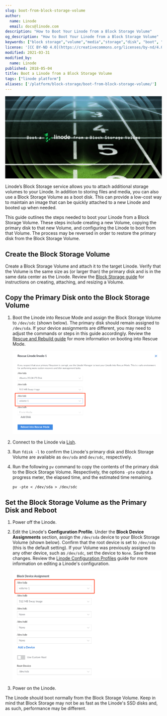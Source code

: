 ```yaml
---
slug: boot-from-block-storage-volume
author:
  name: Linode
  email: docs@linode.com
description: "How to Boot Your Linode from a Block Storage Volume"
og_description: "How to Boot Your Linode from a Block Storage Volume"
keywords: ["block storage","volume","media","storage","disk", "boot", "boot disk"]
license: '[CC BY-ND 4.0](https://creativecommons.org/licenses/by-nd/4.0)'
modified: 2021-03-31
modified_by:
  name: Linode
published: 2018-05-04
title: Boot a Linode from a Block Storage Volume
tags: ["linode platform"]
aliases: ['/platform/block-storage/boot-from-block-storage-volume/']
---
```


![Boot from a Block Storage Volume](block-storage-title-graphic.png)

<!-- ![Boot a Linode from a Block Storage Volume](boot-linode-block-storage-title.png "Boot a Linode from a Block Storage Volume Title Graphic") -->

Linode’s Block Storage service allows you to attach additional storage volumes to your Linode. In addition to storing files and media, you can also use a Block Storage Volume as a boot disk. This can provide a low-cost way to maintain an image that can be quickly attached to a new Linode and booted up when needed.

This guide outlines the steps needed to boot your Linode from a Block Storage Volume. These steps include creating a new Volume, copying the primary disk to that new Volume, and configuring the Linode to boot from that Volume. The process may be reversed in order to restore the primary disk from the Block Storage Volume.

## Create the Block Storage Volume

Create a Block Storage Volume and attach it to the target Linode. Verify that the Volume is the same size as (or larger than) the primary disk and is in the same data center as the Linode. Review the [Block Storage guide](/docs/platform/how-to-use-block-storage-with-your-linode/) for instructions on creating, attaching, and resizing a Volume.

## Copy the Primary Disk onto the Block Storage Volume

1.  Boot the Linode into Rescue Mode and assign the Block Storage Volume to `/dev/sdc` (shown below). The primary disk should remain assigned to `/dev/sda`. If your device assignments are different, you may need to adjust the commands or steps in this guide accordingly. Review the [Rescue and Rebuild guide](/docs/troubleshooting/rescue-and-rebuild/#booting-into-rescue-mode) for more information on booting into Rescue Mode.

    ![Mount the Block Storage Volume as /dev/sdc and reboot into Rescue Mode](rescue-mode-sdc.png "Mount the Block Storage Volume as /dev/sdc and reboot into Rescue Mode")

1.  Connect to the Linode via [Lish](/docs/guides/using-the-lish-console/).

1.  Run `fdisk -l` to confirm the Linode's primary disk and Block Storage Volume are available as `dev/sda` and `dev/sdc`, respectively.

1.  Run the following `pv` command to copy the contents of the primary disk to the Block Storage Volume. Respectively, the options `-pte` output a progress meter, the elapsed time, and the estimated time remaining.

        pv -pte < /dev/sda > /dev/sdc

## Set the Block Storage Volume as the Primary Disk and Reboot

1.  Power off the Linode.

2.  Edit the Linode's **Configuration Profile**. Under the **Block Device Assignments** section, assign the `/dev/sda` device to your Block Storage Volume (shown below). Confirm that the root device is set to `/dev/sda` (this is the default setting). If your Volume was previously assigned to any other device, such as `/dev/sdc`, set the device to `None`. Save these changes. Review the [Linode Configuration Profiles](/docs/guides/linode-configuration-profiles/) guide for more information on editing a Linode's configuration.

    ![/dev/sda set to Block Storage Volume](edit-configuration.png "Configuration Management Block Device Assignment shows /dev/sda set to the Block Storage Volume")

3.  Power on the Linode.

The Linode should boot normally from the Block Storage Volume. Keep in mind that Block Storage may not be as fast as the Linode's SSD disks and, as such, performance may be different.
